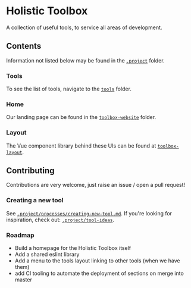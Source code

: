 # Holistic Toolbox

A collection of useful tools, to service all areas of development.

## Contents
Information not listed below may be found in the [`.project`](/.project) folder.

### Tools
To see the list of tools, navigate to the [`tools`](/tools) folder.

### Home
Our landing page can be found in the [`toolbox-website`](/toolbox-website) folder.

### Layout
The Vue component library behind these UIs can be found at [`toolbox-layout`](/toolbox-layout).

## Contributing
Contributions are very welcome, just raise an issue / open a pull request!

### Creating a new tool
See [`.project/processes/creating-new-tool.md`](.project/processes/creating-new-tool.md). If you're looking for inspiration, check out: [`.project/tool-ideas`](.project/tool-ideas).

### Roadmap
- Build a homepage for the Holistic Toolbox itself
- Add a shared eslint library
- Add a menu to the tools layout linking to other tools (when we have them)
- add CI tooling to automate the deployment of sections on merge into master
